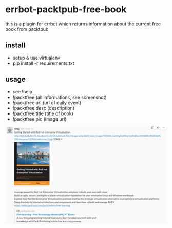 # errbot-packtpub-free-book

this is a plugin for errbot which returns information about the current free book from packtpub

## install
- setup & use virtualenv
- pip install -r requirements.txt

## usage
- see !help
- !packtfree (all informations, see screenshot)
- !packtfree url (url of daily event)
- !packtfree desc (description)
- !packtfree title (title of book)
- !packtfree pic (image url)

![alt text](https://github.com/garmann/err-packtpub-free-book/raw/master/example.png "logo")
